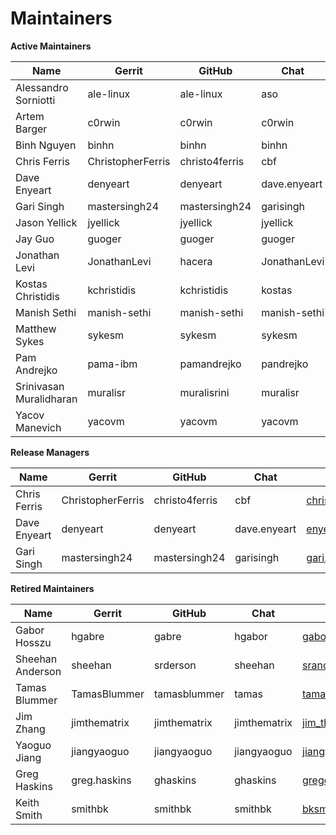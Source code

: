 Maintainers
===========

**Active Maintainers**

| Name            | Gerrit     | GitHub    | Chat    | email
|-----------------|------------|-----------|---------|----------------------
| Alessandro Sorniotti | ale-linux | ale-linux | aso | <ale.linux@sopit.net>
| Artem Barger    | c0rwin     | c0rwin    | c0rwin  | <bartem@il.ibm.com>
| Binh Nguyen     | binhn      | binhn     | binhn   | <binh1010010110@gmail.com>
| Chris Ferris    | ChristopherFerris | christo4ferris | cbf |  <chris.ferris@gmail.com>
| Dave Enyeart   |  denyeart   |  denyeart  | dave.enyeart | <enyeart@us.ibm.com>
| Gari Singh      | mastersingh24 | mastersingh24 | garisingh | <gari.r.singh@gmail.com>
| Jason Yellick   | jyellick   |  jyellick  |  jyellick | <jyellick@us.ibm.com>
| Jay Guo       |   guoger    |   guoger  |  guoger   | <guojiannan1101@gmail.com>
| Jonathan Levi  |  JonathanLevi | hacera   |   JonathanLevi | <jonathan@hacera.com>
| Kostas Christidis |  kchristidis | kchristidis | kostas  |  <kostas@gmail.com>
| Manish Sethi   |  manish-sethi | manish-sethi | manish-sethi | <manish.sethi@gmail.com>
| Matthew Sykes  |  sykesm    |   sykesm  |  sykesm   | <sykesmat@us.ibm.com>
| Pam Andrejko  |   pama-ibm  |   pamandrejko | pandrejko | <pama@ibm.com>
  Srinivasan Muralidharan | muralisr | muralisrini | muralisr | <srinivasan.muralidharan99@gmail.com>
| Yacov Manevich |  yacovm    |   yacovm   |   yacovm   | <yacovm@il.ibm.com>

**Release Managers**

| Name            | Gerrit     | GitHub    | Chat    | email
|-----------------|------------|-----------|---------|----------------------
| Chris Ferris  |  ChristopherFerris | christo4ferris | cbf  |   <chris.ferris@gmail.com>
| Dave Enyeart  |  denyeart   |  denyeart | dave.enyeart | <enyeart@us.ibm.com>
| Gari Singh   |  mastersingh24 | mastersingh24 | garisingh | <gari.r.singh@gmail.com>

**Retired Maintainers**

| Name            | Gerrit     | GitHub    | Chat    | email
|-----------------|------------|-----------|---------|----------------------  
| Gabor Hosszu     | hgabre    |   gabre   |    hgabor  |  <gabor@digitalasset.com>
| Sheehan Anderson | sheehan   |  srderson |  sheehan  | <sranderson@gmail.com>
|  Tamas Blummer  |  TamasBlummer | tamasblummer | tamas   |  <tamas@digitalasset.com>
| Jim Zhang     |   jimthematrix | jimthematrix | jimthematrix | <jim_the_matrix@hotmail.com>
| Yaoguo Jiang   |  jiangyaoguo | jiangyaoguo | jiangyaoguo | <jiangyaoguo@gmail.com>
| Greg Haskins  |  greg.haskins | ghaskins  |  ghaskins | <gregory.haskins@gmail.com>
| Keith Smith  |   smithbk   |  smithbk  |  smithbk  | <bksmith@us.ibm.com>


